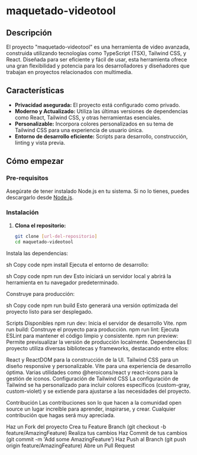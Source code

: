 # maquetado-videotool

## Descripción

El proyecto "maquetado-videotool" es una herramienta de video avanzada, construida utilizando tecnologías como TypeScript (TSX), Tailwind CSS, y React. Diseñada para ser eficiente y fácil de usar, esta herramienta ofrece una gran flexibilidad y potencia para los desarrolladores y diseñadores que trabajan en proyectos relacionados con multimedia.

## Características

- **Privacidad asegurada:** El proyecto está configurado como privado.
- **Moderno y Actualizado:** Utiliza las últimas versiones de dependencias como React, Tailwind CSS, y otras herramientas esenciales.
- **Personalizable:** Incorpora colores personalizados en su tema de Tailwind CSS para una experiencia de usuario única.
- **Entorno de desarrollo eficiente:** Scripts para desarrollo, construcción, linting y vista previa.

## Cómo empezar

### Pre-requisitos

Asegúrate de tener instalado Node.js en tu sistema. Si no lo tienes, puedes descargarlo desde [Node.js](https://nodejs.org/).

### Instalación

1. **Clona el repositorio:**
   ```sh
   git clone [url-del-repositorio]
   cd maquetado-videotool
Instala las dependencias:

sh
Copy code
npm install
Ejecuta el entorno de desarrollo:

sh
Copy code
npm run dev
Esto iniciará un servidor local y abrirá la herramienta en tu navegador predeterminado.

Construye para producción:

sh
Copy code
npm run build
Esto generará una versión optimizada del proyecto listo para ser desplegado.

Scripts Disponibles
npm run dev: Inicia el servidor de desarrollo Vite.
npm run build: Construye el proyecto para producción.
npm run lint: Ejecuta ESLint para mantener el código limpio y consistente.
npm run preview: Permite previsualizar la versión de producción localmente.
Dependencias
El proyecto utiliza diversas bibliotecas y frameworks, destacando entre ellos:

React y ReactDOM para la construcción de la UI.
Tailwind CSS para un diseño responsive y personalizable.
Vite para una experiencia de desarrollo óptima.
Varias utilidades como @heroicons/react y react-icons para la gestión de iconos.
Configuración de Tailwind CSS
La configuración de Tailwind se ha personalizado para incluir colores específicos (custom-gray, custom-violet) y se extiende para ajustarse a las necesidades del proyecto.

Contribución
Las contribuciones son lo que hacen a la comunidad open source un lugar increíble para aprender, inspirarse, y crear. Cualquier contribución que hagas será muy apreciada.

Haz un Fork del proyecto
Crea tu Feature Branch (git checkout -b feature/AmazingFeature)
Realiza tus cambios
Haz Commit de tus cambios (git commit -m 'Add some AmazingFeature')
Haz Push al Branch (git push origin feature/AmazingFeature)
Abre un Pull Request
